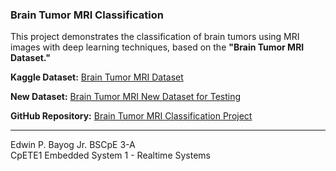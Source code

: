 ### Brain Tumor MRI Classification

This project demonstrates the classification of brain tumors using MRI images with deep learning techniques, based on the **"Brain Tumor MRI Dataset."**

**Kaggle Dataset:** [Brain Tumor MRI Dataset](https://www.kaggle.com/datasets/masoudnickparvar/brain-tumor-mri-dataset)

**New Dataset:** [Brain Tumor MRI New Dataset for Testing](https://www.kaggle.com/datasets/mohammadhossein77/brain-tumors-dataset)



**GitHub Repository:** [Brain Tumor MRI Classification Project](https://github.com/naaivvv/brain-tumor-mri-classification.git)   

---

Edwin P. Bayog Jr. BSCpE 3-A  
CpETE1 Embedded System 1 - Realtime Systems
